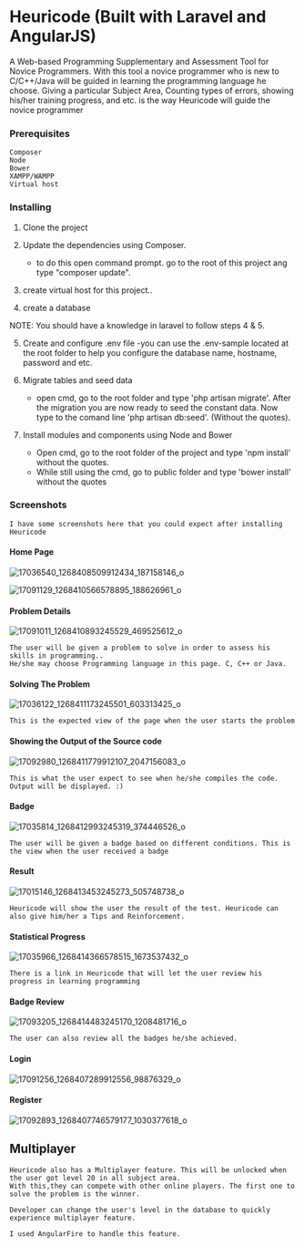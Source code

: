 # Heuricode (Built with Laravel and AngularJS)

  A Web-based Programming Supplementary and Assessment Tool for Novice Programmers. With this tool a novice programmer who is new to C/C++/Java will be guided in learning the programming language he choose. Giving a particular Subject Area, Counting types of errors, showing his/her training progress, and etc. is the way Heuricode will guide the novice programmer

### Prerequisites
	Composer
	Node
	Bower
	XAMPP/WAMPP 
	Virtual host
### Installing

1. Clone the project
2. Update the dependencies using Composer.
	- to do this open command prompt. go to the root of this project ang type "composer update".
3. create virtual host for this project..

4. create a database

NOTE: You should have a knowledge in laravel to follow steps 4 & 5.

5. Create and configure .env file 
	-you can use the .env-sample located at the root folder to help you configure the database name, hostname, password and etc. 
6. Migrate tables and seed data
	- open cmd, go to the root folder and type 'php artisan migrate'. After the migration you are now ready to seed the constant data. Now type to the comand line 'php artisan db:seed'. (Without the quotes).

7. Install modules and components using Node and Bower
	- Open cmd, go to the root folder of the project and type 'npm install' without the quotes.
	- While still using the cmd, go to public folder and type 'bower install' without the quotes

### Screenshots
	I have some screenshots here that you could expect after installing Heuricode


#### Home Page

![17036540_1268408509912434_187158146_o](https://cloud.githubusercontent.com/assets/17507366/24222468/28d824dc-0f8d-11e7-96e1-76454de7d224.png)

![17091129_1268410566578895_188626961_o](https://cloud.githubusercontent.com/assets/17507366/24222417/f15a0fd4-0f8c-11e7-95ff-3153ef9ca883.png)

#### Problem Details
![17091011_1268410893245529_469525612_o](https://cloud.githubusercontent.com/assets/17507366/24222486/44f23b12-0f8d-11e7-8543-1136e7346d9e.png)

	The user will be given a problem to solve in order to assess his skills in programming..
	He/she may choose Programming language in this page. C, C++ or Java.

#### Solving The Problem
![17036122_1268411173245501_603313425_o](https://cloud.githubusercontent.com/assets/17507366/24222497/4f01cb04-0f8d-11e7-99c7-2977f4e90ac7.png)

	This is the expected view of the page when the user starts the problem

#### Showing the Output of the Source code
![17092980_1268411779912107_2047156083_o](https://cloud.githubusercontent.com/assets/17507366/24222511/5c59fb6e-0f8d-11e7-8e5c-1f2e8c7f7064.png)
	
	This is what the user expect to see when he/she compiles the code. Output will be displayed. :)
	
#### Badge
![17035814_1268412993245319_374446526_o](https://cloud.githubusercontent.com/assets/17507366/24222587/8a0a7764-0f8d-11e7-9ab4-5a546adf6565.png)
	
	The user will be given a badge based on different conditions. This is the view when the user received a badge
#### Result
![17015146_1268413453245273_505748738_o](https://cloud.githubusercontent.com/assets/17507366/24222600/90b9f7ba-0f8d-11e7-8fa3-6bc4da8706fa.png)
	
	Heuricode will show the user the result of the test. Heuricode can also give him/her a Tips and Reinforcement.
	
#### Statistical Progress
![17035966_1268414366578515_1673537432_o](https://cloud.githubusercontent.com/assets/17507366/24222608/96a34488-0f8d-11e7-92bc-d22a8f066680.png)

	There is a link in Heuricode that will let the user review his progress in learning programming

#### Badge Review
![17093205_1268414483245170_1208481716_o](https://cloud.githubusercontent.com/assets/17507366/24222613/9cdd0f14-0f8d-11e7-8036-560fe75f0114.png)
		
	The user can also review all the badges he/she achieved.

#### Login
![17091256_1268407289912556_98876329_o](https://cloud.githubusercontent.com/assets/17507366/24222396/dcba873e-0f8c-11e7-8e75-cfcf99118a0b.png)

#### Register
![17092893_1268407746579177_1030377618_o](https://cloud.githubusercontent.com/assets/17507366/24222404/e50a91ea-0f8c-11e7-8be0-4ce714322d07.png)



## Multiplayer

	Heuricode also has a Multiplayer feature. This will be unlocked when the user got level 20 in all subject area. 
	With this,they can compete with other online players. The first one to solve the problem is the winner. 
	
	Developer can change the user's level in the database to quickly experience multiplayer feature. 
	
	I used AngularFire to handle this feature.
	
